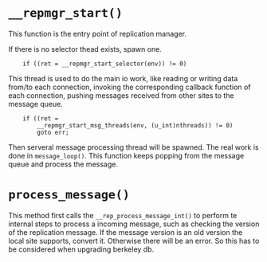 # `__repmgr_start()`

This function is the entry point of replication manager.

If there is no selector thead exists, spawn one.

		if ((ret = __repmgr_start_selector(env)) != 0)

This thread is used to do the main io work, like reading or writing
data from/to each connection, invoking the corresponding callback
function of each connection, pushing messages received from other
sites to the message queue.

		if ((ret =
		    __repmgr_start_msg_threads(env, (u_int)nthreads)) != 0)
			goto err;


Then serveral message processing thread will be spawned. The real work
is done in `message_loop()`. This function keeps popping from the
message queue and process the message.

# `process_message()`

This method first calls the `__rep_process_message_int()` to perform
te internal steps to process a incoming message, such as checking the
version of the replication message. If the message version is an old
version the local site supports, convert it. Otherwise there will be
an error. So this has to be considered when upgrading berkeley db.

